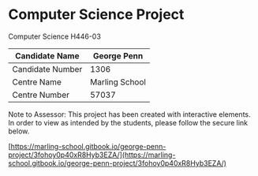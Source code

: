# Computer Science Project

Computer Science H446-03

| Candidate Name   | George Penn    |
| ---------------- | -------------- |
| Candidate Number | 1306           |
| Centre Name      | Marling School |
| Centre Number    | 57037          |

Note to Assessor: This project has been created with interactive elements. In order to view as intended by the students, please follow the secure link below.

[https://marling-school.gitbook.io/george-penn-project/3fohoy0p40xR8Hyb3EZA/](https://marling-school.gitbook.io/george-penn-project/3fohoy0p40xR8Hyb3EZA/)
